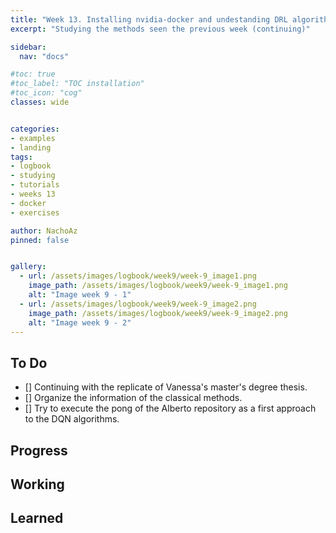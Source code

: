 ```yaml
---
title: "Week 13. Installing nvidia-docker and undestanding DRL algorithms. Part (II)."
excerpt: "Studying the methods seen the previous week (continuing)"

sidebar:
  nav: "docs"

#toc: true
#toc_label: "TOC installation"
#toc_icon: "cog"
classes: wide


categories:
- examples
- landing
tags:
- logbook
- studying
- tutorials
- weeks 13
- docker
- exercises

author: NachoAz
pinned: false


gallery:
  - url: /assets/images/logbook/week9/week-9_image1.png
    image_path: /assets/images/logbook/week9/week-9_image1.png
    alt: "Image week 9 - 1"
  - url: /assets/images/logbook/week9/week-9_image2.png
    image_path: /assets/images/logbook/week9/week-9_image2.png
    alt: "Image week 9 - 2"
---
```


## To Do

- [] Continuing with the replicate of Vanessa's master's degree thesis.
- [] Organize the information of the classical methods.
- [] Try to execute the pong of the Alberto repository as a first approach to the DQN algorithms.



##  Progress


## Working


## Learned

